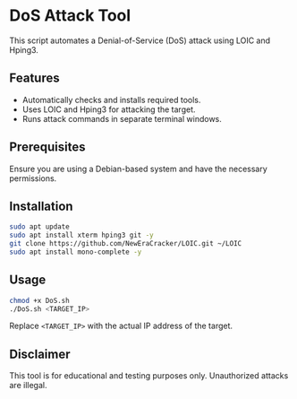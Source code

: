 # DoS Attack Tool

This script automates a Denial-of-Service (DoS) attack using LOIC and Hping3.

## Features
- Automatically checks and installs required tools.
- Uses LOIC and Hping3 for attacking the target.
- Runs attack commands in separate terminal windows.

## Prerequisites
Ensure you are using a Debian-based system and have the necessary permissions.

## Installation
```bash
sudo apt update
sudo apt install xterm hping3 git -y
git clone https://github.com/NewEraCracker/LOIC.git ~/LOIC
sudo apt install mono-complete -y
```

## Usage
```bash
chmod +x DoS.sh
./DoS.sh <TARGET_IP>
```

Replace `<TARGET_IP>` with the actual IP address of the target.

## Disclaimer
This tool is for educational and testing purposes only. Unauthorized attacks are illegal.
